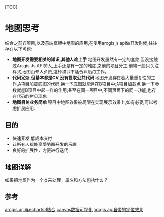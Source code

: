 [TOC]
# 地图思考
结合之前的项目,以及前端框架中地图的应用,在使用arcgis js api做开发时候,往往存在以下问题:
* **地图开发需要相关的知识,其他人难上手**
  地图开发虽然有一定的套路,但没接触过Arcgis Js API的人,上手还是有一定的难度.之前的项目分工,前端一般只关注样式,地图由专人负责,这种模式不适合以后的工作。
* **代码冗杂,但基本都是CV,没有提取公共代码**
  地图开发存在着大量重复性的工作,A项目加载底图的代码,换一下底图就能用在B项目中;A项目加载点,换一下参数就能B项目中起一样的作用;甚至在同一项目中,不同页面下的同一功能,也存在代码的拷贝现象.
* **地图相关业务简单**
  项目中地图效果被局限在实现展示效果上,如有必要,可以考虑扩展应用.
## 目的
* 快速开发,低成本交付
* 让所有人都能享受地图开发的乐趣
* 良好的扩展性，方便进行迭代
## 地图详解
如果把地图作为一个类来处理，属性和方法包括什么？


## 参考
[arcgis api与echarts3结合](https://github.com/wandergis/arcgis-echarts3)
[canvas数据可视化](https://github.com/chengquan223/map-canvas)
[arcgis api自带的定位效果](https://developers.arcgis.com/javascript/3/sandbox/sandbox.html?sample=exp_geolocate)